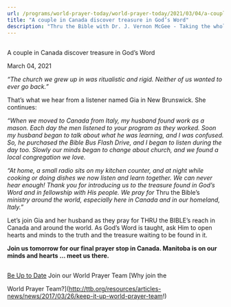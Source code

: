 ```yaml
---
url: /programs/world-prayer-today/world-prayer-today/2021/03/04/a-couple-in-canada-discover-treasure-in-god-s-word
title: "A couple in Canada discover treasure in God’s Word"
description: "Thru the Bible with Dr. J. Vernon McGee - Taking the whole Word to the whole world"
---
```







## 
 A couple in Canada discover treasure in God’s Word


March 04, 2021




*“The church we grew up in was ritualistic and rigid. Neither of us wanted to ever go back.”* 

 That’s what we hear from a listener named Gia in New Brunswick. She continues: 

 *“When we moved to Canada from Italy, my husband found work as a mason. Each day the men listened to your program as they worked. Soon my husband began to talk about what he was learning, and I was confused. So, he purchased the Bible Bus Flash Drive, and I began to listen during the day too. Slowly our minds began to change about church, and we found a local congregation we love.*

 *“At home, a small radio sits on my kitchen counter, and at night while cooking or doing dishes we now listen and learn together. We can never hear enough! Thank you for introducing us to the treasure found in God’s Word and in fellowship with His people. We pray for* Thru the Bible’s *ministry around the world, especially here in Canada and in our homeland, Italy.”*  


 Let’s join Gia and her husband as they pray for THRU the BIBLE’s reach in Canada and around the world. As God’s Word is taught, ask Him to open hearts and minds to the truth and the treasure waiting to be found in it. 

 **Join us tomorrow for our final prayer stop in Canada. Manitoba is on our minds and hearts … meet us there.**  








## 




[Be Up to Date](http://feeds.feedburner.com/WorldPrayerToday "World Prayer Today RSS Feed")
Join our World Prayer Team
[Why join the  

World Prayer Team?](http://ttb.org/resources/articles-news/news/2017/03/26/keep-it-up-world-prayer-team!)




